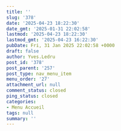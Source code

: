 ```yaml
---
title: ''
slug: '378'
date: '2025-04-23 18:22:30'
date_gmt: '2025-01-31 22:02:58'
lastmod: '2025-04-23 18:22:30'
lastmod_gmt: '2025-04-23 16:22:30'
pubDate: Fri, 31 Jan 2025 22:02:58 +0000
draft: false
author: Yves.Ledru
post_id: '378'
post_parent: '257'
post_type: nav_menu_item
menu_order: '27'
attachment_url: null
comment_status: closed
ping_status: closed
categories:
- Menu Accueil
tags: null
summary: ''
---
```



